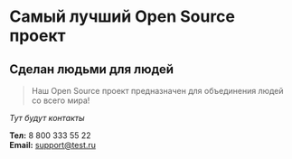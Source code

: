 # Самый лучший Open Source проект

## Сделан людьми для людей

> Наш Open Source проект предназначен для объединения людей со всего мира!

_Тут будут контакты_

**Тел:** 8 800 333 55 22  
**Email:** [support@test.ru](support@test.ru)
